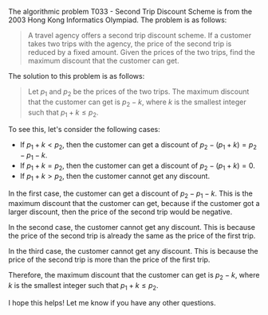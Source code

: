 The algorithmic problem T033 - Second Trip Discount Scheme is from the 2003 Hong Kong Informatics Olympiad. The problem is as follows:

> A travel agency offers a second trip discount scheme. If a customer takes two trips with the agency, the price of the second trip is reduced by a fixed amount. Given the prices of the two trips, find the maximum discount that the customer can get.

The solution to this problem is as follows:

> Let $p_1$ and $p_2$ be the prices of the two trips. The maximum discount that the customer can get is $p_2 - k$, where $k$ is the smallest integer such that $p_1 + k \le p_2$.

To see this, let's consider the following cases:

* If $p_1 + k < p_2$, then the customer can get a discount of $p_2 - (p_1 + k) = p_2 - p_1 - k$.
* If $p_1 + k = p_2$, then the customer can get a discount of $p_2 - (p_1 + k) = 0$.
* If $p_1 + k > p_2$, then the customer cannot get any discount.

In the first case, the customer can get a discount of $p_2 - p_1 - k$. This is the maximum discount that the customer can get, because if the customer got a larger discount, then the price of the second trip would be negative.

In the second case, the customer cannot get any discount. This is because the price of the second trip is already the same as the price of the first trip.

In the third case, the customer cannot get any discount. This is because the price of the second trip is more than the price of the first trip.

Therefore, the maximum discount that the customer can get is $p_2 - k$, where $k$ is the smallest integer such that $p_1 + k \le p_2$.

I hope this helps! Let me know if you have any other questions.
